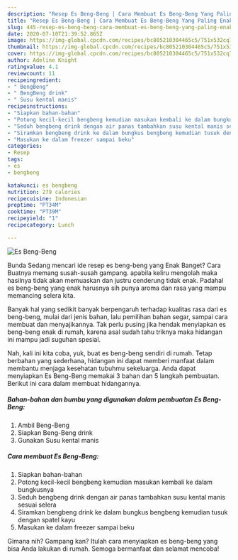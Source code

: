 ```yaml
---
description: "Resep Es Beng-Beng | Cara Membuat Es Beng-Beng Yang Paling Enak"
title: "Resep Es Beng-Beng | Cara Membuat Es Beng-Beng Yang Paling Enak"
slug: 445-resep-es-beng-beng-cara-membuat-es-beng-beng-yang-paling-enak
date: 2020-07-10T21:39:52.865Z
image: https://img-global.cpcdn.com/recipes/bc805210304465c5/751x532cq70/es-beng-beng-foto-resep-utama.jpg
thumbnail: https://img-global.cpcdn.com/recipes/bc805210304465c5/751x532cq70/es-beng-beng-foto-resep-utama.jpg
cover: https://img-global.cpcdn.com/recipes/bc805210304465c5/751x532cq70/es-beng-beng-foto-resep-utama.jpg
author: Adeline Knight
ratingvalue: 4.1
reviewcount: 11
recipeingredient:
- " BengBeng"
- " BengBeng drink"
- " Susu kental manis"
recipeinstructions:
- "Siapkan bahan-bahan"
- "Potong kecil-kecil bengbeng kemudian masukan kembali ke dalam bungkusnya"
- "Seduh bengbeng drink dengan air panas tambahkan susu kental manis sesuai selera"
- "Siramkan bengbeng drink ke dalam bungkus bengbeng kemudian tusuk dengan spatel kayu"
- "Masukan ke dalam freezer sampai beku"
categories:
- Resep
tags:
- es
- bengbeng

katakunci: es bengbeng 
nutrition: 279 calories
recipecuisine: Indonesian
preptime: "PT34M"
cooktime: "PT39M"
recipeyield: "1"
recipecategory: Lunch

---
```



![Es Beng-Beng](https://img-global.cpcdn.com/recipes/bc805210304465c5/751x532cq70/es-beng-beng-foto-resep-utama.jpg)

Bunda Sedang mencari ide resep es beng-beng yang Enak Banget? Cara Buatnya memang susah-susah gampang. apabila keliru mengolah maka hasilnya tidak akan memuaskan dan justru cenderung tidak enak. Padahal es beng-beng yang enak harusnya sih punya aroma dan rasa yang mampu memancing selera kita.

Banyak hal yang sedikit banyak berpengaruh terhadap kualitas rasa dari es beng-beng, mulai dari jenis bahan, lalu pemilihan bahan segar, sampai cara membuat dan menyajikannya. Tak perlu pusing jika hendak menyiapkan es beng-beng enak di rumah, karena asal sudah tahu triknya maka hidangan ini mampu jadi suguhan spesial.




Nah, kali ini kita coba, yuk, buat es beng-beng sendiri di rumah. Tetap berbahan yang sederhana, hidangan ini dapat memberi manfaat dalam membantu menjaga kesehatan tubuhmu sekeluarga. Anda dapat menyiapkan Es Beng-Beng memakai 3 bahan dan 5 langkah pembuatan. Berikut ini cara dalam membuat hidangannya.

<!--inarticleads1-->

##### Bahan-bahan dan bumbu yang digunakan dalam pembuatan Es Beng-Beng:

1. Ambil  Beng-Beng
1. Siapkan  Beng-Beng drink
1. Gunakan  Susu kental manis




<!--inarticleads2-->

##### Cara membuat Es Beng-Beng:

1. Siapkan bahan-bahan
1. Potong kecil-kecil bengbeng kemudian masukan kembali ke dalam bungkusnya
1. Seduh bengbeng drink dengan air panas tambahkan susu kental manis sesuai selera
1. Siramkan bengbeng drink ke dalam bungkus bengbeng kemudian tusuk dengan spatel kayu
1. Masukan ke dalam freezer sampai beku




Gimana nih? Gampang kan? Itulah cara menyiapkan es beng-beng yang bisa Anda lakukan di rumah. Semoga bermanfaat dan selamat mencoba!
